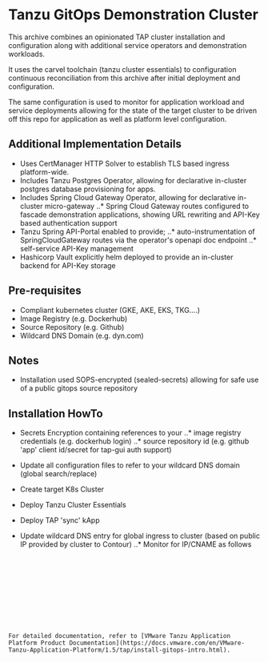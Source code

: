 # Tanzu GitOps Demonstration Cluster

This archive combines an opinionated TAP cluster installation and configuration along with additional service operators and demonstration workloads.

It uses the carvel toolchain (tanzu cluster essentials) to configuration continuous reconciliation from this archive after initial deployment and configuration.

The same configuration is used to monitor for application workload and service deployments allowing for the state of the target cluster to be driven off this repo for application as well as platform level configuration.

## Additional Implementation Details
* Uses CertManager HTTP Solver to establish TLS based ingress platform-wide.
* Includes Tanzu Postgres Operator, allowing for declarative in-cluster postgres database provisioning for apps.
* Includes Spring Cloud Gateway Operator, allowing for declarative in-cluster micro-gateway
..* Spring Cloud Gateway routes configured to fascade demonstration applications, showing URL rewriting and API-Key based authentication support
* Tanzu Spring API-Portal enabled to provide;
..* auto-instrumentation of SpringCloudGateway routes via the operator's openapi doc endpoint
..* self-service API-Key management
* Hashicorp Vault explicitly helm deployed to provide an in-cluster backend for API-Key storage


## Pre-requisites
* Compliant kubernetes cluster (GKE, AKE, EKS, TKG....)
* Image Registry (e.g. Dockerhub)
* Source Repository (e.g. Github)
* Wildcard DNS Domain (e.g. dyn.com)

## Notes
* Installation used SOPS-encrypted (sealed-secrets) allowing for safe use of a public gitops source repository


## Installation HowTo

* Secrets Encryption containing references to your 
..* image registry credentials (e.g. dockerhub login) 
..* source repository id (e.g. github 'app' client id/secret for tap-gui auth support)

* Update all configuration files to refer to your wildcard DNS domain (global search/replace)

* Create target K8s Cluster

* Deploy Tanzu Cluster Essentials

* Deploy TAP 'sync' kApp

* Update wildcard DNS entry for global ingress to cluster (based on public IP provided by cluster to Contour)
..* Monitor for IP/CNAME as follows
```kubectl -n tanzu-system-ingress get svc -w











For detailed documentation, refer to [VMware Tanzu Application Platform Product Documentation](https://docs.vmware.com/en/VMware-Tanzu-Application-Platform/1.5/tap/install-gitops-intro.html).
